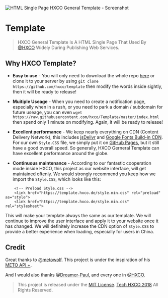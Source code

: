 ![HTML Single Page HXCO General Template - Screenshot](https://upload.cc/i1/2018/10/22/yX50bQ.png "HXCO General Template")


# Template
> HXCO General Template Is A HTML Single Page That Used By [@HXCO](https://github.com/hxco) Widely During Publishing Web Services.

## Why HXCO Template?
 - **Easy to use** - You will only need to download the whole repo [here](https://github.com/hxco/Template/archive/master.zip) or clone it to your server by using `git clone https://github.com/hxco/template` then modify the words inside sightly, then it will be ready to release!

- **Muitiple Useage** - When you need to create a notification page, especially when in a rush, or you need to park a domain / subdomain for future useage, you can even `wget https://raw.githubusercontent.com/hxco/Template/master/index.html` then spend only 1 minute on modifying. Again, it will be ready to release!

- **Excellent performance** - We keep nearly everything on CDN (Content Delivery Network), this includes [jsDelivr](https://jsdelivr.com) and [Google Fonts Build-in CDN](https://font.google.com). For our own `Style.CSS` file, we simply put it on [GitHub Pages](https://pages.github.com), but it still have a good overall speed. So generally, HXCO Gerneral Template can have excellent performance around the globe.

- **Continuous maintenance** - According to our fantastic cooperation mode inside HXCO, this project as our website interface, will get maintained oftenly. We would strongly recommend you keep how we import the `Style.CSS`, which looks like this:

```    
    <!-- Preload Style.css -->
    <link href="https://template.hxco.de/style.min.css" rel="preload" as="style">
    <link href="https://template.hxco.de/style.min.css" rel="stylesheet">
```

This will make your template always the same as our template. We will continue to improve the user interface and apply it to your website once it has changed. We will definitely increase the CDN option of `Style.CSS` to provide a better experience when loading, especially for users in China.

## Credit
Great thanks to [@metowolf](https://github.com/metowolf). This project is under the inspiration of his [METO API +](https://api.i-meto.com).

And I would also thanks [@Dreamer-Paul](https://github.com/dreamer-paul), and every one in [@HXCO](https;//hxco.de).


> This project is released under the [MIT License](https://github.com/hxco/Template/blob/master/LICENSE). [Tech HXCO 2018](https://github.com/hxco) All Rights Reserved.